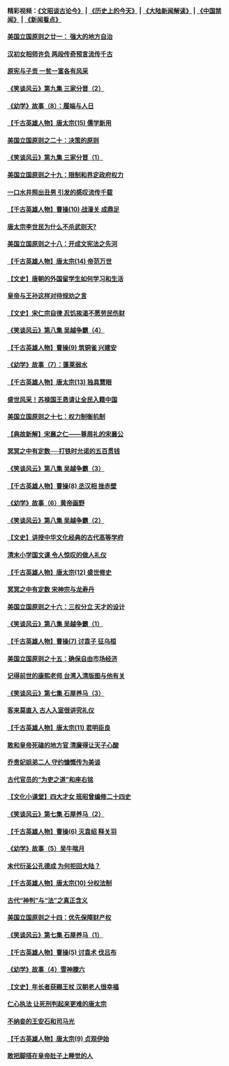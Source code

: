 #### 精彩视频：[《文昭谈古论今》](http://45.76.195.252/wenzhao) | [《历史上的今天》](http://45.76.195.252/today-in-history) | [《大陆新闻解读》](http://45.76.195.252/ntdtv-comedy) | [《中国禁闻》](http://45.76.195.252/ntdtv-news) | [《新闻看点》](http://45.76.195.252/news-insight) 

 #### [美国立国原则之廿一： 强大的地方自治](../pages/nsc975/n11036069.md?t=02140037) 

#### [汉初女相师许负 两段传奇预言流传千古](../pages/nsc975/n11035453.md?t=02140037) 

#### [原宪与子贡 一贫一富各有风采](../pages/nsc975/n11013094.md?t=02140037) 

#### [《笑谈风云》第九集 三家分晋（2）](../pages/nsc975/n11028610.md?t=02140037) 

#### [《幼学》故事（8）：履端与人日](../pages/nsc975/n10990550.md?t=02140037) 

#### [【千古英雄人物】唐太宗(15) 儒学新用](../pages/nsc975/n8046225.md?t=02140037) 

#### [美国立国原则之二十：决策的原则](../pages/nsc975/n11034691.md?t=02140037) 

#### [《笑谈风云》第九集 三家分晋（1）](../pages/nsc975/n11028591.md?t=02140037) 

#### [美国立国原则之十九：限制和界定政府权力](../pages/nsc975/n11023895.md?t=02140037) 

#### [一口水井照出丑男 引发的感叹流传千载](../pages/nsc975/n11004598.md?t=02140037) 

#### [【千古英雄人物】曹操(10) 战潼关 成鼎足](../pages/nsc975/n7779963.md?t=02140037) 

#### [唐太宗李世民为什么不杀武则天?](../pages/nsc975/n11034040.md?t=02140037) 

#### [美国立国原则之十八：开成文宪法之先河](../pages/nsc975/n11008526.md?t=02140037) 

#### [【千古英雄人物】唐太宗(14) 帝范万世](../pages/nsc975/n8034234.md?t=02140037) 

#### [【文史】唐朝的外国留学生如何学习和生活](../pages/nsc975/n11010825.md?t=02140037) 

#### [皇帝与王孙这样对待规劝之言](../pages/nsc975/n10994666.md?t=02140037) 

#### [【文史】宋仁宗自律 忍饥挨渴不愿劳民伤财](../pages/nsc975/n10997349.md?t=02140037) 

#### [《笑谈风云》第八集 吴越争霸（4）](../pages/nsc975/n11010924.md?t=02140037) 

#### [【千古英雄人物】曹操(9) 筑铜雀 兴建安](../pages/nsc975/n7662497.md?t=02140037) 

#### [《幼学》故事（7）：蓬莱弱水](../pages/nsc975/n10990547.md?t=02140037) 

#### [【千古英雄人物】唐太宗(13) 独具慧眼](../pages/nsc975/n8034179.md?t=02140037) 

#### [盛世风采！苏禄国王恳请让全民入籍中国](../pages/nsc975/n10992284.md?t=02140037) 

#### [美国立国原则之十七：权力制衡机制](../pages/nsc975/n11002624.md?t=02140037) 

#### [【典故新解】宋襄之仁——尊周礼的宋襄公](../pages/nsc975/n11018653.md?t=02140037) 

#### [冥冥之中有定数──打铁时允诺的五百贯钱](../pages/nsc975/n334213.md?t=02140037) 

#### [《笑谈风云》第八集 吴越争霸（3）](../pages/nsc975/n11010889.md?t=02140037) 

#### [【千古英雄人物】曹操(8) 丞汉相 挫赤壁](../pages/nsc975/n7662490.md?t=02140037) 

#### [《幼学》故事（6）黄帝画野](../pages/nsc975/n10990546.md?t=02140037) 

#### [《笑谈风云》第八集 吴越争霸（2）](../pages/nsc975/n10996834.md?t=02140037) 

#### [【文史】讲授中华文化经典的古代高等学府](../pages/nsc975/n11003895.md?t=02140037) 

#### [清末小学国文课 令人惊叹的做人礼仪](../pages/nsc975/n10980226.md?t=02140037) 

#### [【千古英雄人物】唐太宗(12) 盛世修史](../pages/nsc975/n8034115.md?t=02140037) 

#### [冥冥之中有定数 宋神宗与龙寿丹](../pages/nsc975/n11008770.md?t=02140037) 

#### [美国立国原则之十六：三权分立 天才的设计](../pages/nsc975/n10991293.md?t=02140037) 

#### [《笑谈风云》第八集 吴越争霸（1）](../pages/nsc975/n10987751.md?t=02140037) 

#### [【千古英雄人物】曹操(7) 讨袁子 征乌桓](../pages/nsc975/n7662459.md?t=02140037) 

#### [美国立国原则之十五：确保自由市场经济](../pages/nsc975/n10957715.md?t=02140037) 

#### [记得前世的康熙老师 台湾入清版图与他有关](../pages/nsc975/n11004761.md?t=02140037) 

#### [《笑谈风云》第七集 石屋养马（3）](../pages/nsc975/n10964155.md?t=02140037) 

#### [客来莫直入 古人入室很讲究礼仪](../pages/nsc975/n11002636.md?t=02140037) 

#### [【千古英雄人物】唐太宗(11) 君明臣良](../pages/nsc975/n8030388.md?t=02140037) 

#### [敢和皇帝死磕的地方官 清廉得让天子心酸](../pages/nsc975/n10999336.md?t=02140037) 

#### [乔贵妃姐弟二人 守约慷慨传为美谈](../pages/nsc975/n10842491.md?t=02140037) 

#### [古代官员的“为吏之道”和座右铭](../pages/nsc975/n10989890.md?t=02140037) 

#### [【文化小课堂】四大才女 班昭曾编修二十四史](../pages/nsc975/n10996143.md?t=02140037) 

#### [《笑谈风云》第七集 石屋养马（2）](../pages/nsc975/n10964109.md?t=02140037) 

#### [【千古英雄人物】曹操(6) 灭袁绍 释关羽](../pages/nsc975/n7662436.md?t=02140037) 

#### [《幼学》故事（5）吴牛喘月](../pages/nsc975/n10806013.md?t=02140037) 

#### [末代衍圣公孔德成 为何拒回大陆？](../pages/nsc975/n10992548.md?t=02140037) 

#### [【千古英雄人物】唐太宗(10) 分权法制](../pages/nsc975/n8025970.md?t=02140037) 

#### [古代“神判”与“法”之真正含义](../pages/nsc975/n10982291.md?t=02140037) 

#### [美国立国原则之十四：优先保障财产权](../pages/nsc975/n10954086.md?t=02140037) 

#### [《笑谈风云》第七集 石屋养马（1）](../pages/nsc975/n10964072.md?t=02140037) 

#### [【千古英雄人物】曹操(5) 讨袁术 伐吕布](../pages/nsc975/n7637126.md?t=02140037) 

#### [《幼学》故事（4）雪神滕六](../pages/nsc975/n10806012.md?t=02140037) 

#### [【文史】年长者获赐王杖 汉朝老人很幸福](../pages/nsc975/n10980263.md?t=02140037) 

#### [仁心执法 让死刑判起来更难的唐太宗](../pages/nsc975/n10979954.md?t=02140037) 

#### [不纳妾的王安石和司马光](../pages/nsc975/n2647438.md?t=02140037) 

#### [【千古英雄人物】唐太宗(9) 贞观伊始](../pages/nsc975/n8022938.md?t=02140037) 

#### [敢把脚搭在皇帝肚子上睡觉的人](../pages/nsc975/n10975530.md?t=02140037) 

